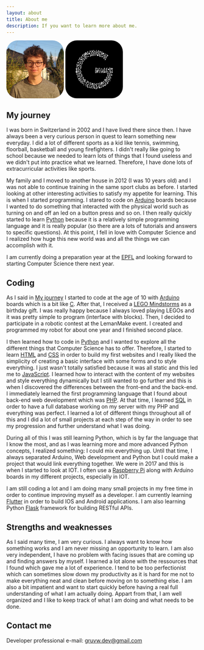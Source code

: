 ```yaml
---
layout: about
title: About me
description: If you want to learn more about me.
---
```


<style>
    .luc-img {
        width: 30%;
        border-radius: 20%;
    }
</style>

<img class="luc-img" src="assets/images/author/lucas_jung_profile.jpg" alt="Lucas Jung Image">
<img class="luc-img" width="300" src="assets/images/main/gruvw_logo.png" alt="Lucas Jung Image">

## My journey

I was born in Switzerland in 2002 and I have lived there since then. I have always been a very curious person in quest to learn something new everyday. I did a lot of different sports as a kid like tennis, swimming, floorball, basketball and young firefighters. I didn't really like going to school because we needed to learn lots of things that I found useless and we didn't put into practice what we learned. Therefore, I have done lots of extracurricular activities like sports.

My family and I moved to another house in 2012 (I was 10 years old) and I was not able to continue training in the same sport clubs as before. I started looking at other interesting activities to satisfy my appetite for learning. This is when I started programming. I stared to code on <a href="https://www.arduino.cc" target="_blank">Arduino</a> boards because I wanted to do something that interacted with the physical world such as turning on and off an led on a button press and so on. I then really quickly started to learn <a href="https://www.python.org" target="_blank">Python</a> because it is a relatively simple programming language and it is really popular (so there are a lots of tutorials and answers to specific questions). At this point, I fell in love with Computer Science and I realized how huge this new world was and all the things we can accomplish with it.

I am currently doing a preparation year at the <a href="https://www.epfl.ch/" target="_blank">EPFL</a> and looking forward to starting Computer Science there next year.

## Coding

As I said in [My journey](#my-journey) I started to code at the age of 10 with <a href="https://www.arduino.cc" target="_blank">Arduino</a> boards which is a bit like <a href="https://en.wikipedia.org/wiki/C_(programming_language)" target="_blank">C</a>. After that, I received a <a href="https://en.wikipedia.org/wiki/Lego_Mindstorms" target="_blank">LEGO Mindstorms</a> as a birthday gift. I was really happy because I always loved playing LEGOs and it was pretty simple to program (interface with blocks). Then, I decided to participate in a robotic contest at the LemanMake event. I created and programmed my robot for about one year and I finished second place.

I then learned how to code in <a href="https://www.python.org" target="_blank">Python</a> and I wanted to explore all the different things that Computer Science has to offer. Therefore, I started to learn <a href="https://en.wikipedia.org/wiki/Hypertext_Markup_Language" target="_blank">HTML</a> and <a href="https://en.wikipedia.org/wiki/Cascading_Style_Sheets" target="_blank">CSS</a> in order to build my first websites and I really liked the simplicity of creating a basic interface with some forms and to style everything. I just wasn't totally satisfied because it was all static and this led me to <a href="https://en.wikipedia.org/wiki/JavaScript" target="_blank">JavaScript</a>. I learned how to interact with the content of my websites and style everything dynamically but I still wanted to go further and this is when I discovered the differences between the front-end and the back-end. I immediately learned the first programming language that I found about back-end web development which was <a href="https://www.php.net" target="_blank">PHP</a>. At that time, I learned <a href="https://en.wikipedia.org/wiki/Structured_Query_Language" target="_blank">SQL</a> in order to have a full database working on my server with my PHP and everything was perfect. I learned a lot of different things throughout all of this and I did a lot of small projects at each step of the way in order to see my progression and further understand what I was doing.

During all of this I was still learning Python, which is by far the language that I know the most, and as I was learning more and more advanced Python concepts, I realized something: I could mix everything up. Until that time, I always separated Arduino, Web development and Python but I could make a project that would link everything together. We were in 2017 and this is when I started to look at IOT. I often use a <a href="https://www.raspberrypi.org/" target="_blank">Raspberry Pi</a> along with Arduino boards in my different projects, especially in IOT.

I am still coding a lot and I am doing many small projects in my free time in order to continue improving myself as a developer. I am currently learning <a href="https://flutter.dev/" target="_blank">Flutter</a> in order to build IOS and Android applications. I am also learning Python <a href="https://pypi.org/project/Flask/" target="_blank">Flask</a> framework for building RESTful APIs.

## Strengths and weaknesses

As I said many time, I am very curious. I always want to know how something works and I am never missing an opportunity to learn. I am also very independent, I have no problem with facing issues that are coming up and finding answers by myself. I learned a lot alone with the ressources that I found which gave me a lot of experience. I tend to be too perfectionist which can sometimes slow down my productivity as it is hard for me not to make everything neat and clean before moving on to something else. I am also a bit impatient and want to start quickly before having a real full understanding of what I am actually doing. Appart from that, I am well organized and I like to keep track of what I am doing and what needs to be done.

## Contact me

Developer professional e-mail: <a href="mailto:gruvw.dev@gmail.com" target="_blank">gruvw.dev@gmail.com</a>
